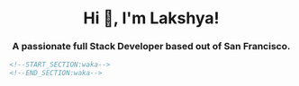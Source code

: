 <h1 align="center">Hi 👋, I'm Lakshya!</h1>
<h3 align="center">A passionate full Stack Developer based out of San Francisco.</h3>


```md
<!--START_SECTION:waka-->
<!--END_SECTION:waka-->
```
